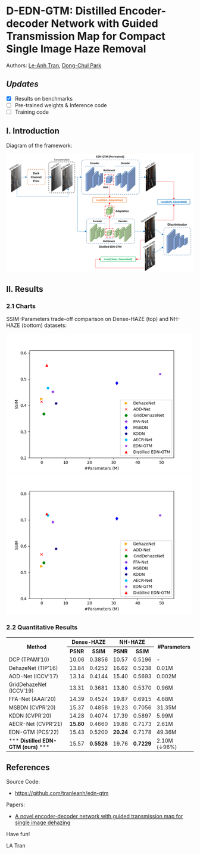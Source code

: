 # D-EDN-GTM: Distilled Encoder-decoder Network with Guided Transmission Map for Compact Single Image Haze Removal

Authors: [Le-Anh Tran](https://tranleanh.github.io/), [Dong-Chul Park](https://ieeexplore.ieee.org/author/37275453300)

## ***Updates***
- [x] Results on benchmarks
- [ ] Pre-trained weights & Inference code
- [ ] Training code

## I. Introduction

Diagram of the framework:

<p align="center">
<img src="docs/d-edn-gtm.png" width="1000">
</p>

## II. Results

### 2.1 Charts

SSIM-Parameters trade-off comparison on Dense-HAZE (top) and NH-HAZE (bottom) datasets:

<p>
<img src="docs/ssim_dense.png" width="500">
<img src="docs/ssim_nh.png" width="500">
</p>


### 2.2 Quantitative Results

<table>
  <tr>
    <th rowspan="2">Method</th>
    <th colspan="2">Dense-HAZE</th>
    <th colspan="2">NH-HAZE</th>
    <th rowspan="2">#Parameters</th>
  </tr>
  <tr>
    <th>PSNR</th>
    <th>SSIM</th>
    <th>PSNR</th>
    <th>SSIM</th>
  </tr>
  <tr>
    <td>DCP (TPAMI’10)</td>
    <td>10.06</td>
    <td>0.3856</td>
    <td>10.57</td>
    <td>0.5196</td>
    <td>-</td>
  </tr>
  <tr>
    <td>DehazeNet (TIP’16)</td>
    <td>13.84</td>
    <td>0.4252</td>
    <td>16.62</td>
    <td>0.5238</td>
    <td>0.01M</td>
  </tr>
  <tr>
    <td>AOD-Net (ICCV’17)</td>
    <td>13.14</td>
    <td>0.4144</td>
    <td>15.40</td>
    <td>0.5693</td>
    <td>0.002M</td>
  </tr>
  <tr>
    <td>GridDehazeNet (ICCV’19)</td>
    <td>13.31</td>
    <td>0.3681</td>
    <td>13.80</td>
    <td>0.5370</td>
    <td>0.96M</td>
  </tr>
  <tr>
    <td>FFA-Net (AAAI’20)</td>
    <td>14.39</td>
    <td>0.4524</td>
    <td>19.87</td>
    <td>0.6915</td>
    <td>4.68M</td>
  </tr>
  <tr>
    <td>MSBDN (CVPR’20)</td>
    <td>15.37</td>
    <td>0.4858</td>
    <td>19.23</td>
    <td>0.7056</td>
    <td>31.35M</td>
  </tr>
  <tr>
    <td>KDDN (CVPR’20)</td>
    <td>14.28</td>
    <td>0.4074</td>
    <td>17.39</td>
    <td>0.5897</td>
    <td>5.99M</td>
  </tr>
  <tr>
    <td>AECR-Net (CVPR’21)</td>
    <td> <b>15.80</b> </td>
    <td>0.4660</td>
    <td>19.88</td>
    <td>0.7173</td>
    <td>2.61M</td>
  </tr>
  <tr>
    <td>EDN-GTM (PCS’22)</td>
    <td>15.43</td>
    <td>0.5200</td>
    <td> <b>20.24</b> </td>
    <td>0.7178</td>
    <td>49.36M</td>
  </tr>
  <tr>
    <td>*** <b>Distilled EDN-GTM (ours)</b> ***</td>
    <td>15.57</td>
    <td> <b>0.5528</b> </td>
    <td>19.76</td>
    <td> <b>0.7229</b> </td>
    <td>2.10M (&#8595;96%)</td>
  </tr>
</table>


## References

Source Code:

- https://github.com/tranleanh/edn-gtm

Papers:

- [A novel encoder-decoder network with guided transmission map for single image dehazing](https://www.sciencedirect.com/science/article/pii/S1877050922008201)

Have fun!

LA Tran
